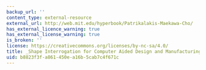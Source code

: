 ```yaml
---
backup_url: ''
content_type: external-resource
external_url: http://web.mit.edu/hyperbook/Patrikalakis-Maekawa-Cho/
has_external_licence_warning: true
has_external_license_warning: true
is_broken: ''
license: https://creativecommons.org/licenses/by-nc-sa/4.0/
title: _Shape Interrogation for Computer Aided Design and Manufacturing_
uid: b8823f3f-a861-450e-a16b-5cab7c4f671c
---
```

